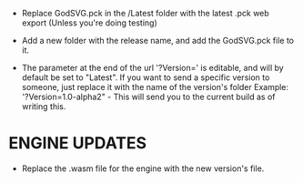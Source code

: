 - Replace GodSVG.pck in the /Latest folder with the latest .pck web export (Unless you're doing testing)

- Add a new folder with the release name, and add the GodSVG.pck file to it.

- The parameter at the end of the url '?Version=' is editable, and will by default be set to "Latest". 
  If you want to send a specific version to someone, just replace it with the name of the version's folder
  Example:
    '?Version=1.0-alpha2" - This will send you to the current build as of writing this.

# ENGINE UPDATES
- Replace the .wasm file for the engine with the new version's file.

